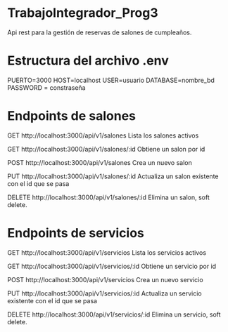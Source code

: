 # TrabajoIntegrador_Prog3
Api rest para la gestión de reservas de salones de cumpleaños.

# Estructura del archivo .env
PUERTO=3000
HOST=localhost
USER=usuario
DATABASE=nombre_bd
PASSWORD = constraseña

# Endpoints de salones 

GET http://localhost:3000/api/v1/salones         Lista los salones activos 

GET http://localhost:3000/api/v1/salones/:id     Obtiene un salon por id

POST http://localhost:3000/api/v1/salones        Crea un nuevo salon

PUT http://localhost:3000/api/v1/salones/:id     Actualiza un salon existente con el id que se pasa

DELETE http://localhost:3000/api/v1/salones/:id  Elimina un salon, soft delete. 

# Endpoints de servicios 
GET http://localhost:3000/api/v1/servicios         Lista los servicios activos 

GET http://localhost:3000/api/v1/servicios/:id     Obtiene un servicio por id

POST http://localhost:3000/api/v1/servicios        Crea un nuevo servicio

PUT http://localhost:3000/api/v1/servicios/:id     Actualiza un servicio existente con el id que se pasa

DELETE http://localhost:3000/api/v1/servicios/:id  Elimina un servicio, soft delete. 
